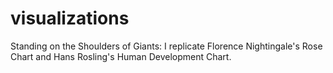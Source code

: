 # visualizations
Standing on the Shoulders of Giants: I replicate Florence Nightingale's Rose Chart and Hans Rosling's Human Development Chart. 
